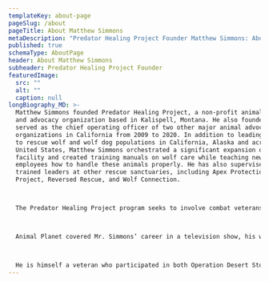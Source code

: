 ```yaml
---
templateKey: about-page
pageSlug: /about
pageTitle: About Matthew Simmons
metaDescription: "Predator Healing Project Founder Matthew Simmons: About"
published: true
schemaType: AboutPage
header: About Matthew Simmons
subheader: Predator Healing Project Founder
featuredImage:
  src: ""
  alt: ""
  caption: null
longBiography_MD: >-
  Matthew Simmons founded Predator Healing Project, a non-profit animal rescue
  and advocacy organization based in Kalispell, Montana. He also founded and
  served as the chief operating officer of two other major animal advocacy
  organizations in California from 2009 to 2020. In addition to leading missions
  to rescue wolf and wolf dog populations in California, Alaska and across the
  United States, Matthew Simmons orchestrated a significant expansion of the
  facility and created training manuals on wolf care while teaching new
  employees how to handle these animals properly. He has also supervised and
  trained leaders at other rescue sanctuaries, including Apex Protection
  Project, Reversed Rescue, and Wolf Connection.



  The Predator Healing Project program seeks to involve combat veterans in the rescue and care of animals and has provided a sense of purpose and meaning to the men and women participating. In his role with the initiative, Mr. Simmons organizes anti-poaching missions, recruits new veterans, and leverages his extensive grant-writing experience to help with fundraising. In his previous program’s first year of operation, more than 300 animals were saved.



  Animal Planet covered Mr. Simmons’ career in a television show, his work was the subject of a documentary that received a number of media awards, and he most recently appeared on “Saving Joe Exotic,” a documentary about the fate of the animals rescued from the notorious facility in Oklahoma. In addition, he has been named the Ventura County Star’s Man of the Year. He remains actively involved in several animal rights organizations, including as a board member of several other animal welfare non-profit organizations.



  He is himself a veteran who participated in both Operation Desert Storm and Operation Desert Shield. He retired from the US Navy as a decorated petty officer.
---
```

